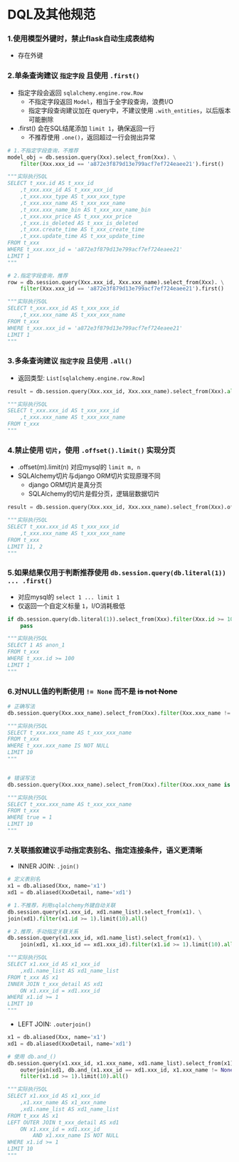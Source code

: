 # DQL及其他规范

### 1.使用模型外键时，禁止flask自动生成表结构

- 存在外键

### 2.单条查询建议 `指定字段` 且使用 `.first()`

- 指定字段会返回 `sqlalchemy.engine.row.Row`
    - 不指定字段返回 `Model`，相当于全字段查询，浪费I/O
    - 指定字段查询建议加在 query中，不建议使用 `.with_entities`，以后版本可能删除
- .first() 会在SQL结尾添加 `limit 1`，确保返回一行
    - 不推荐使用 `.one()`，返回超过一行会抛出异常

```python
# 1.不指定字段查询，不推荐
model_obj = db.session.query(Xxx).select_from(Xxx). \
    filter(Xxx.xxx_id == 'a872e3f879d13e799acf7ef724eaee21').first()

"""实际执行SQL
SELECT t_xxx.id AS t_xxx_id
	,t_xxx.xxx_id AS t_xxx_xxx_id
	,t_xxx.xxx_type AS t_xxx_xxx_type
	,t_xxx.xxx_name AS t_xxx_xxx_name
	,t_xxx.xxx_name_bin AS t_xxx_xxx_name_bin
	,t_xxx.xxx_price AS t_xxx_xxx_price
	,t_xxx.is_deleted AS t_xxx_is_deleted
	,t_xxx.create_time AS t_xxx_create_time
	,t_xxx.update_time AS t_xxx_update_time
FROM t_xxx
WHERE t_xxx.xxx_id = 'a872e3f879d13e799acf7ef724eaee21' 
LIMIT 1
"""

# 2.指定字段查询，推荐
row = db.session.query(Xxx.xxx_id, Xxx.xxx_name).select_from(Xxx). \
    filter(Xxx.xxx_id == 'a872e3f879d13e799acf7ef724eaee21').first()

"""实际执行SQL
SELECT t_xxx.xxx_id AS t_xxx_xxx_id
	,t_xxx.xxx_name AS t_xxx_xxx_name
FROM t_xxx
WHERE t_xxx.xxx_id = 'a872e3f879d13e799acf7ef724eaee21' 
LIMIT 1
"""
```

### 3.多条查询建议 `指定字段` 且使用 `.all()`

- 返回类型: `List[sqlalchemy.engine.row.Row]`

```python
result = db.session.query(Xxx.xxx_id, Xxx.xxx_name).select_from(Xxx).all()

"""实际执行SQL
SELECT t_xxx.xxx_id AS t_xxx_xxx_id
	,t_xxx.xxx_name AS t_xxx_xxx_name
FROM t_xxx
"""
```

### 4.禁止使用 `切片`，使用 `.offset().limit()` 实现分页

- .offset(m).limit(n) 对应mysql的 `limit m, n`
- SQLAlchemy切片与django ORM切片实现原理不同
    - django ORM切片是真分页
    - SQLAlchemy的切片是假分页，逻辑层数据切片

```python
result = db.session.query(Xxx.xxx_id, Xxx.xxx_name).select_from(Xxx).offset(11).limit(2).all()

"""实际执行SQL
SELECT t_xxx.xxx_id AS t_xxx_xxx_id
	,t_xxx.xxx_name AS t_xxx_xxx_name
FROM t_xxx 
LIMIT 11, 2
"""
```

### 5.如果结果仅用于判断推荐使用 `db.session.query(db.literal(1)) ... .first()`

- 对应mysql的 `select 1 ... limit 1`
- 仅返回一个自定义标量 `1`，I/O消耗极低

```python
if db.session.query(db.literal(1)).select_from(Xxx).filter(Xxx.id >= 100).first():
    pass

"""实际执行SQL
SELECT 1 AS anon_1 
FROM t_xxx 
WHERE t_xxx.id >= 100 
LIMIT 1
"""
```

### 6.对NULL值的判断使用 `!= None` 而不是 ~~is not None~~

```python
# 正确写法
db.session.query(Xxx.xxx_name).select_from(Xxx).filter(Xxx.xxx_name != None).limit(10).all()

"""实际执行SQL
SELECT t_xxx.xxx_name AS t_xxx_xxx_name
FROM t_xxx
WHERE t_xxx.xxx_name IS NOT NULL 
LIMIT 10
"""


# 错误写法
db.session.query(Xxx.xxx_name).select_from(Xxx).filter(Xxx.xxx_name is not None).limit(10).all()

"""实际执行SQL
SELECT t_xxx.xxx_name AS t_xxx_xxx_name
FROM t_xxx
WHERE true = 1 
LIMIT 10
"""
```

### 7.关联插叙建议手动指定表别名、指定连接条件，语义更清晰

- INNER JOIN: `.join()`

```python
# 定义表别名
x1 = db.aliased(Xxx, name='x1')
xd1 = db.aliased(XxxDetail, name='xd1')

# 1.不推荐，利用sqlalchemy外键自动关联
db.session.query(x1.xxx_id, xd1.name_list).select_from(x1). \
join(xd1).filter(x1.id >= 1).limit(10).all()

# 2.推荐，手动指定关联关系
db.session.query(x1.xxx_id, xd1.name_list).select_from(x1). \
    join(xd1, x1.xxx_id == xd1.xxx_id).filter(x1.id >= 1).limit(10).all()

"""实际执行SQL
SELECT x1.xxx_id AS x1_xxx_id
	,xd1.name_list AS xd1_name_list
FROM t_xxx AS x1
INNER JOIN t_xxx_detail AS xd1 
    ON x1.xxx_id = xd1.xxx_id
WHERE x1.id >= 1 
LIMIT 10
"""
```

- LEFT JOIN: `.outerjoin()`

```python
x1 = db.aliased(Xxx, name='x1')
xd1 = db.aliased(XxxDetail, name='xd1')

# 使用 db.and_()
db.session.query(x1.xxx_id, x1.xxx_name, xd1.name_list).select_from(x1). \
    outerjoin(xd1, db.and_(x1.xxx_id == xd1.xxx_id, x1.xxx_name != None)). \
    filter(x1.id >= 1).limit(10).all()

"""实际执行SQL
SELECT x1.xxx_id AS x1_xxx_id
	,x1.xxx_name AS x1_xxx_name
	,xd1.name_list AS xd1_name_list
FROM t_xxx AS x1
LEFT OUTER JOIN t_xxx_detail AS xd1 
    ON x1.xxx_id = xd1.xxx_id
        AND x1.xxx_name IS NOT NULL
WHERE x1.id >= 1 
LIMIT 10
"""
```